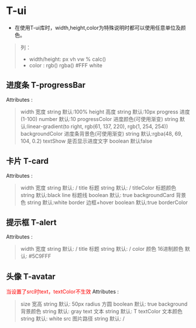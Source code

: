 # T-ui
 - 在使用T-ui库时，width,height,color为特殊说明时都可以使用任意单位及颜色。
 >列：
 > - width/height: px vh vw % calc()
 > - color : rgb() rgba() #FFF white

## 进度条 T-progressBar
Attributes :
>width 宽度 string  默认:100%
>height 高度 string 默认:10px
>progress 进度(1-100) number 默认:10
>progressColor 进度颜色(可使用渐变) string 默认:linear-gradient(to right, rgb(61, 137, 220), rgb(1, 254, 254))
>backgroundColor 进度条背景色(可使用渐变) string 默认:rgba(48, 69, 104, 0.2)
>textShow 是否显示进度文字 boolean 默认false


## 卡片 T-card
Attributes :
>width 宽度 string 默认: /
>title 标题 string 默认: /
>titleColor 标题颜色 string 默认:black
>line 标题线 boolean 默认: true
>backgroundCard 背景色 string 默认:white
>border 边框+hover boolean 默认:true
>borderColor 

## 提示框 T-alert
Attributes :
>width 宽度 string 默认: /
>title 标题 string 默认: /
>color 颜色 16进制颜色 默认: #5C9FFF

## 头像 T-avatar
<font color='red'>当设置了src时text，textColor不生效</font>
Attributes :
>size 宽高 string 默认: 50px
>radius 方圆 boolean 默认: true
>background 背景颜色 string 默认: gray
>text 文本 string 默认: T
>textColor 文本颜色 string 默认: white
>src 图片路径 string 默认: / 